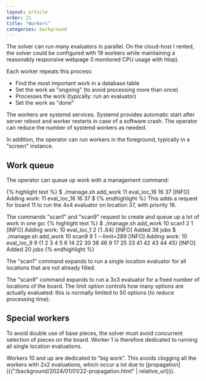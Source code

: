 ```yaml
---
layout: article
order: 21
title: "Workers"
categories: background
---
```

The solver can run many evaluators in parallel.
On the cloud-host I rented, the solver could be configured with 19 workers while maintaining a reasonably responsive webpage (I monitored CPU usage with htop).

Each worker repeats this process:
- Find the most important work in a database table
- Set the work as "ongoing" (to avoid processing more than once)
- Processes the work (typically: run an evaluator)
- Set the work as "done"

The workers are systemd services. Systemd provides automatic start after server reboot and worker restarts in case of a software crash.
The operator can reduce the number of systemd workers as needed.

In addition, the operator can run workers in the foreground, typically in a "screen" instance.

<h2>Work queue</h2>
The operator can queue up work with a management command:

{% highlight text %}
$ ./manage.sh add_work 11 eval_loc_16 16 37
[INFO] Adding work: 11 eval_loc_16 16 37
$
{% endhighlight %}
This adds a request for board 11 to run the 4x4 evaluator on location 37, with priority 16.

The commands "scan1" and "scan9" request to create and queue up a lot of work in one go:
{% highlight text %}
$ ./manage.sh add_work 10 scan1 2 1
[INFO] Adding work: 10 eval_loc_1 2 {1..64}
[INFO] Added 36 jobs
$ ./manage.sh add_work 10 scan9 9 1 --limit=289
[INFO] Adding work: 10 eval_loc_9 9 {1 2 3 4 5 6 14 22 30 38 46 9 17 25 33 41 42 43 44 45}
[INFO] Added 20 jobs
{% endhighlight %}

The "scan1" command expands to run a single location evaluator for all locations that are not already filled.

The "scan9" command expands to run a 3x3 evaluator for a fixed number of locations of the board.
The limit option controls how many options are actually evaluated: this is normally limited to 50 options (to reduce processing time). 

<h2>Special workers</h2>
To avoid double use of base pieces, the solver must avoid concurrent selection of pieces on the board.
Worker 1 is therefore dedicated to running all single location evaluations.

Workers 10 and up are dedicated to "big work". This avoids clogging all the workers with 2x2 evaluations,
which occur a lot due to [propagation]({{"/background/2024/01/01/22-propagation.html" | relative_url}}).
